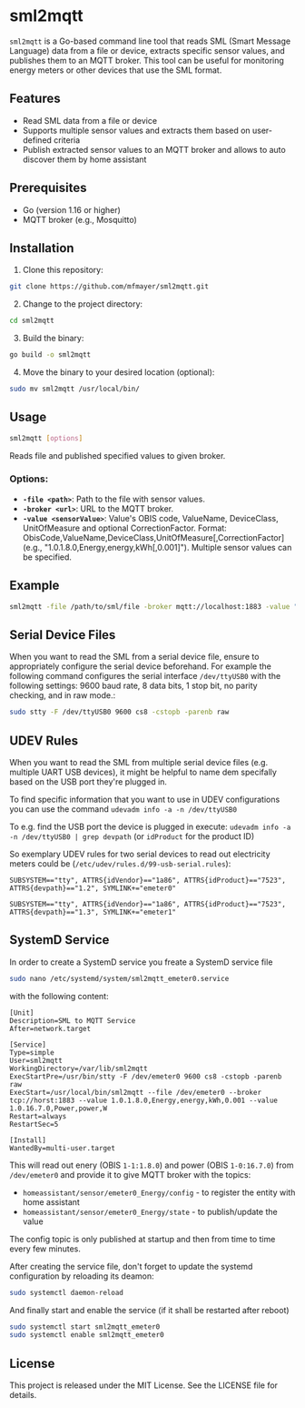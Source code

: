 # sml2mqtt

`sml2mqtt` is a Go-based command line tool that reads SML (Smart Message Language) data from a file or device, extracts specific sensor values, and publishes them to an MQTT broker. This tool can be useful for monitoring energy meters or other devices that use the SML format.

## Features

* Read SML data from a file or device
* Supports multiple sensor values and extracts them based on user-defined criteria
* Publish extracted sensor values to an MQTT broker and allows to auto discover them by home assistant

## Prerequisites

* Go (version 1.16 or higher)
* MQTT broker (e.g., Mosquitto)

## Installation

1. Clone this repository:
  ```bash
  git clone https://github.com/mfmayer/sml2mqtt.git
  ```

2. Change to the project directory:
  ```bash
  cd sml2mqtt
  ```

3. Build the binary:
  ```bash
  go build -o sml2mqtt
  ```

4. Move the binary to your desired location (optional):
  ```bash
  sudo mv sml2mqtt /usr/local/bin/
  ```

## Usage

```bash
sml2mqtt [options]
```

Reads file and published specified values to given broker.

### Options:

* **`-file <path>`**: Path to the file with sensor values.
* **`-broker <url>`**: URL to the MQTT broker.
* **`-value <sensorValue>`**: Value's OBIS code, ValueName, DeviceClass, UnitOfMeasure and optional CorrectionFactor. Format: ObisCode,ValueName,DeviceClass,UnitOfMeasure[,CorrectionFactor] (e.g., "1.0.1.8.0,Energy,energy,kWh[,0.001]"). Multiple sensor values can be specified.

## Example

```bash
sml2mqtt -file /path/to/sml/file -broker mqtt://localhost:1883 -value "1.0.1.8.0,Energy,energy,kWh,0.001"
```

## Serial Device Files

When you want to read the SML from a serial device file, ensure to appropriately configure the serial device beforehand. For example the following command configures the serial interface `/dev/ttyUSB0` with the following settings: 9600 baud rate, 8 data bits, 1 stop bit, no parity checking, and in raw mode.: 

```bash
sudo stty -F /dev/ttyUSB0 9600 cs8 -cstopb -parenb raw
```

## UDEV Rules

When you want to read the SML from multiple serial device files (e.g. multiple UART USB devices), it might be helpful to name dem specifally based on the USB port they're plugged in. 

To find specific information that you want to use in UDEV configurations you can use the command `udevadm info -a -n /dev/ttyUSB0`

To e.g. find the USB port the device is plugged in execute: `udevadm info -a -n /dev/ttyUSB0 | grep devpath` (or `idProduct` for the product ID)

So exemplary UDEV rules for two serial devices to read out electricity meters could be (`/etc/udev/rules.d/99-usb-serial.rules`):

```
SUBSYSTEM=="tty", ATTRS{idVendor}=="1a86", ATTRS{idProduct}=="7523", ATTRS{devpath}=="1.2", SYMLINK+="emeter0"

SUBSYSTEM=="tty", ATTRS{idVendor}=="1a86", ATTRS{idProduct}=="7523", ATTRS{devpath}=="1.3", SYMLINK+="emeter1"
```

## SystemD Service

In order to create a SystemD service you freate a SystemD service file

```bash
sudo nano /etc/systemd/system/sml2mqtt_emeter0.service
```

with the following content:

```
[Unit]
Description=SML to MQTT Service
After=network.target

[Service]
Type=simple
User=sml2mqtt
WorkingDirectory=/var/lib/sml2mqtt
ExecStartPre=/usr/bin/stty -F /dev/emeter0 9600 cs8 -cstopb -parenb raw
ExecStart=/usr/local/bin/sml2mqtt --file /dev/emeter0 --broker tcp://horst:1883 --value 1.0.1.8.0,Energy,energy,kWh,0.001 --value 1.0.16.7.0,Power,power,W
Restart=always
RestartSec=5

[Install]
WantedBy=multi-user.target
```

This will read out enery (OBIS `1-1:1.8.0`) and power (OBIS `1-0:16.7.0`) from `/dev/emeter0` and provide it to give MQTT broker with the topics:

* `homeassistant/sensor/emeter0_Energy/config` - to register the entity with home assistant
* `homeassistant/sensor/emeter0_Energy/state` - to publish/update the value

The config topic is only published at startup and then from time to time every few minutes.

After creating the service file, don't forget to update the systemd configuration by reloading its deamon:

```bash
sudo systemctl daemon-reload
```

And finally start and enable the service (if it shall be restarted after reboot)

```bash
sudo systemctl start sml2mqtt_emeter0
sudo systemctl enable sml2mqtt_emeter0
```

## License

This project is released under the MIT License. See the LICENSE file for details.